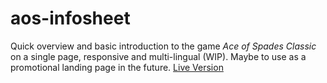 # aos-infosheet
Quick overview and basic introduction to the game *Ace of Spades Classic* on a single page, responsive and multi-lingual (WIP). Maybe to use as a promotional landing page in the future. [Live Version](https://1amyf.github.io/aos-infosheet)

